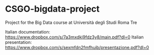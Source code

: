 # CSGO-bigdata-project
Project for the Big Data course at Università degli Studi Roma Tre

Italian documentation: https://www.dropbox.com/s/7a3mxdkj9fdz3y8/main.pdf?dl=0
Italian presentation: https://www.dropbox.com/s/sexmfdn2fmfhuib/presentazione.pdf?dl=0
